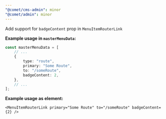 ```yaml
---
"@comet/cms-admin": minor
"@comet/admin": minor
---
```


Add support for `badgeContent` prop in `MenuItemRouterLink`

**Example usage in `masterMenuData`:**

```ts
const masterMenuData = [
    // ...
    {
        type: "route",
        primary: "Some Route",
        to: "/someRoute",
        badgeContent: 2,
    },
    // ...
];
```

**Example usage as element:**

```tsx
<MenuItemRouterLink primary="Some Route" to="/someRoute" badgeContent={2} />
```
